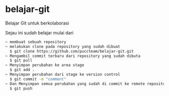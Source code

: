 # belajar-git
Belajar Git untuk berkolaborasi

Sejau ini sudah belajar mulai dari

```bash
~ membuat sebuah repository
~ melakukan clone pada repository yang sudah dibuat
  $ git clone https://github.com/puccteam/belajar-git.git
~ Mengambil commit terbaru dari repository yang sudah dibuta
  $ git pull
~ Menyimpan perubahan ke area stage
  $ git add . 
~ Menyimpan perubahan dari stage ke version control
  $ git commit -m "comment"
~ Dan Menyimpan semua perubahan yang sudah di commit ke remote repository yang sudah dibuat
  $ git push
```
